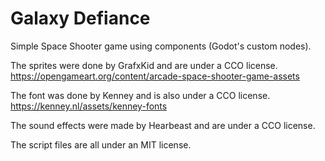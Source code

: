 # Galaxy Defiance

Simple Space Shooter game using components (Godot's custom nodes).

The sprites were done by GrafxKid and are under a CCO license.
https://opengameart.org/content/arcade-space-shooter-game-assets

The font was done by Kenney and is also under a CCO license.
https://kenney.nl/assets/kenney-fonts

The sound effects were made by Hearbeast and are under a CCO license.

The script files are all under an MIT license.
